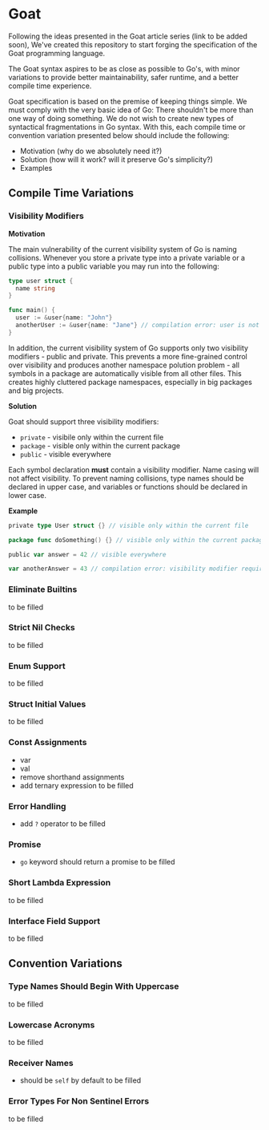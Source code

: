 # Goat

Following the ideas presented in the Goat article series (link to be added soon),
We've created this repository to start forging the specification of the Goat programming language.

The Goat syntax aspires to be as close as possible to Go's, with minor variations to provide better
maintainability, safer runtime, and a better compile time experience.

Goat specification is based on the premise of keeping things simple. We must comply with the very
basic idea of Go: There shouldn't be more than one way of doing something. We do not wish to create
new types of syntactical fragmentations in Go syntax. With this, each compile time or convention
variation presented below should include the following:
- Motivation (why do we absolutely need it?)
- Solution (how will it work? will it preserve Go's simplicity?)
- Examples

## Compile Time Variations

### Visibility Modifiers

**Motivation**

The main vulnerability of the current visibility system of Go is naming collisions. Whenever you store a private type into a private variable or a public type into a public variable you may run into the following:
```go
type user struct {
  name string
}

func main() {
  user := &user{name: "John"}
  anotherUser := &user{name: "Jane"} // compilation error: user is not a type
}
```
In addition, the current visibility system of Go supports only two visibility modifiers - public and private. This prevents a more fine-grained control over visibility and produces another namespace polution problem - all symbols in a package are automatically visible from all other files. This creates highly cluttered package namespaces, especially in big packages and big projects.

**Solution**

Goat should support three visibility modifiers:
- `private` - visibile only within the current file
- `package` - visible only within the current package
- `public` - visible everywhere

Each symbol declaration **must** contain a visibility modifier. Name casing will not affect visibility.
To prevent naming collisions, type names should be declared in upper case, and variables or functions should be declared in lower case.

**Example**

```go
private type User struct {} // visible only within the current file

package func doSomething() {} // visible only within the current package

public var answer = 42 // visible everywhere

var anotherAnswer = 43 // compilation error: visibility modifier required
```

### Eliminate Builtins

to be filled

### Strict Nil Checks

to be filled

### Enum Support

to be filled

### Struct Initial Values

to be filled

### Const Assignments
- var
- val
- remove shorthand assignments
- add ternary expression
to be filled

### Error Handling
- add `?` operator
to be filled

### Promise
- `go` keyword should return a promise
to be filled

### Short Lambda Expression

to be filled

### Interface Field Support

to be filled

## Convention Variations

### Type Names Should Begin With Uppercase

to be filled

### Lowercase Acronyms

to be filled

### Receiver Names
- should be `self` by default
to be filled

### Error Types For Non Sentinel Errors

to be filled

